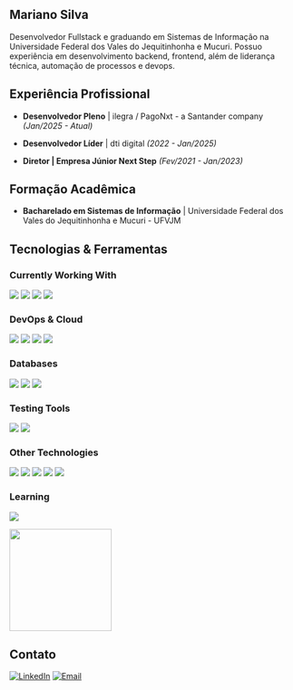 ## Mariano Silva

Desenvolvedor Fullstack e graduando em Sistemas de Informação na Universidade Federal dos Vales do Jequitinhonha e Mucuri. Possuo experiência em desenvolvimento backend, frontend, além de liderança técnica, automação de processos e devops.

## Experiência Profissional

- **Desenvolvedor Pleno** | ilegra / PagoNxt - a Santander company *(Jan/2025 - Atual)*

- **Desenvolvedor Líder** | dti digital *(2022 - Jan/2025)*

- **Diretor | Empresa Júnior Next Step** *(Fev/2021 - Jan/2023)*

## Formação Acadêmica

- **Bacharelado em Sistemas de Informação** | Universidade Federal dos Vales do Jequitinhonha e Mucuri - UFVJM 


## Tecnologias & Ferramentas

###  Currently Working With
<p>
  <img src="https://img.shields.io/badge/React-20232A?style=for-the-badge&logo=react&logoColor=61DAFB"> 
  <img src="https://img.shields.io/badge/Node.js-43853D?style=for-the-badge&logo=node.js&logoColor=white"> 
  <img src="https://img.shields.io/badge/Typescript-1767B4?style=for-the-badge&logo=typescript&logoColor=white"> 
  <img src="https://img.shields.io/badge/javascript-%23323330.svg?style=for-the-badge&logo=javascript&logoColor=%23F7DF1E">
</p>

###  DevOps & Cloud
<p>
  <img src="https://img.shields.io/badge/Microsoft_Azure-0089D6?style=for-the-badge&logo=microsoft-azure&logoColor=white"> 
  <img src="https://img.shields.io/badge/docker-%230db7ed.svg?style=for-the-badge&logo=docker&logoColor=white"> 
  <img src="https://img.shields.io/badge/git-%23F05033.svg?style=for-the-badge&logo=git&logoColor=white"> 
  <img src="https://img.shields.io/badge/github-%23121011.svg?style=for-the-badge&logo=github&logoColor=white">
</p>

### Databases
<p>
  <img src="https://img.shields.io/badge/Microsoft_SQL_Server-CC2927?style=for-the-badge&logo=microsoft-sql-server&logoColor=white"> 
  <img src="https://img.shields.io/badge/postgres-%23316192.svg?style=for-the-badge&logo=postgresql&logoColor=white"> 
  <img src="https://img.shields.io/badge/redis-%23DD0031.svg?style=for-the-badge&logo=redis&logoColor=white">
</p>

### Testing Tools
<p>
  <img src="https://img.shields.io/badge/Jest-C21325?style=for-the-badge&logo=jest&logoColor=white"> 
  <img src="https://img.shields.io/badge/Cypress-17202C?style=for-the-badge&logo=cypress&logoColor=white">
</p>

### Other Technologies
<p>
  <img src="https://img.shields.io/badge/C%23-239120?style=for-the-badge&logo=c-sharp&logoColor=white"> 
  <img src="https://img.shields.io/badge/go-%2300ADD8.svg?style=for-the-badge&logo=go&logoColor=white"> 
  <img src="https://img.shields.io/badge/Java-%23ED8B00.svg?style=for-the-badge&logo=openjdk&logoColor=white"> 
  <img src="https://img.shields.io/badge/HTML5-E34F26?style=for-the-badge&logo=html5&logoColor=white"> 
  <img src="https://img.shields.io/badge/CSS3-1572B6?style=for-the-badge&logo=css3&logoColor=white">
</p>

### Learning
<p>
  <img src="https://img.shields.io/badge/go-%2300ADD8.svg?style=for-the-badge&logo=go&logoColor=white">
</p>


<img height="180em" src="https://github-readme-stats.vercel.app/api/top-langs/?username=Mariano-SI&layout=compact&langs_count=7&theme=dracula"/>


## Contato

[![LinkedIn](https://img.shields.io/badge/-LinkedIn-0077B5?style=for-the-badge&logo=linkedin&logoColor=white)](https://www.linkedin.com/in/mariano-carlos-silva-418121202/)
[![Email](https://img.shields.io/badge/Gmail-D14836?style=for-the-badge&logo=gmail&logoColor=white)](mailto:mariano.silva@ufvjm.edu.br)
